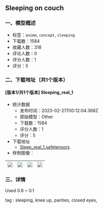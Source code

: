 ## Sleeping on couch
### 一、模型概述

- 标签：`anime`, `concept`, `sleeping`
- 下载数：1584
- 收藏人数：318
- 评论人数：0
- 评分人数：1
- 评分：5

### 二、下载地址（共1个版本）

#### [版本1/共1个版本] Sleeping_real_1

- 统计数据
  - 发布时间：2023-02-21T00:12:04.368Z
  - 原始模型：Other
  - 下载数：1584
  - 评分人数：1
  - 评分：5
- 下载地址
  - [Sleep_real_1.safetensors](https://civitai.com/api/download/models/13170)
- 样例图像：

| <img src="https://image.civitai.com/xG1nkqKTMzGDvpLrqFT7WA/8610f663-a1e6-42b8-dbf7-0c4fb2579300/width=450/127332.jpeg" /> | <img src="https://image.civitai.com/xG1nkqKTMzGDvpLrqFT7WA/03179b28-ab29-44ce-0841-71ba30af5400/width=450/127339.jpeg" /> | <img src="https://image.civitai.com/xG1nkqKTMzGDvpLrqFT7WA/cd3e1d22-3cca-45d1-fc16-718a29c09e00/width=450/127338.jpeg" /> | <img src="https://image.civitai.com/xG1nkqKTMzGDvpLrqFT7WA/54f0f6b4-0a95-4681-94d6-da459d099800/width=450/127337.jpeg" /> |
| ---- | ---- | ---- | ---- |


### 三、详情
<p>Used 0.8 ~ 0.1</p><p></p><p>tag : sleeping, knee up, panties, closed eyes,</p>